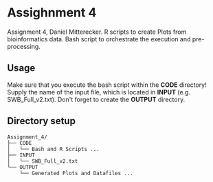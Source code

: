 # Assighnment 4

Assignment 4, Daniel Mitterecker.
R scripts to create Plots from bioinformatics data. Bash script to orchestrate the execution and pre-processing.

## Usage
Make sure that you execute the bash script within the **CODE** directory!
Supply the name of the input file, which is located in **INPUT** (e.g. SWB_Full_v2.txt). 
Don't forget to create the **OUTPUT** directory.

## Directory setup

```
Assignment_4/
├── CODE
│   └── Bash and R Scripts ... 
├── INPUT
│   └── SWB_Full_v2.txt
└── OUTPUT
    └── Generated Plots and Datafiles ... 
```
